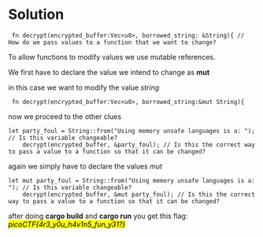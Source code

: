 # Solution

``` 
 fn decrypt(encrypted_buffer:Vec<u8>, borrowed_string: &String){ // How do we pass values to a function that we want to change?
```
To allow functions to modify values we use mutable references.

We first have to declare the value we intend to change as **mut**

in this case we want to modify the value _string_ 

``` 
 fn decrypt(encrypted_buffer:Vec<u8>, borrowed_string:&mut String){ 
```
now we proceed to the other clues

```
let party_foul = String::from("Using memory unsafe languages is a: "); // Is this variable changeable?
    decrypt(encrypted_buffer, &party_foul); // Is this the correct way to pass a value to a function so that it can be changed?
```

again we simply have to declare the values _mut_
```
let mut party_foul = String::from("Using memory unsafe languages is a: "); // Is this variable changeable?
    decrypt(encrypted_buffer, &mut party_foul); // Is this the correct way to pass a value to a function so that it can be changed?
```

after doing **cargo build** and **cargo run** you get this flag: <mark>_picoCTF{4r3_y0u_h4v1n5_fun_y31?}_</mark>